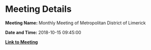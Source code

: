 # Meeting Details

**Meeting Name:** Monthly Meeting of Metropolitan District of Limerick

**Date and Time:** 2018-10-15 09:45:00

**[Link to Meeting](https://www.limerick.ie/council/whats-on/monthly-meeting-metropolitan-district-limerick-45)**
